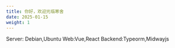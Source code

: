 ```yaml
---
title: 你好，欢迎光临寒舍
date: 2025-01-15
weight: 1
---
```

Server: Debian,Ubuntu
Web:Vue,React
Backend:Typeorm,Midwayjs

